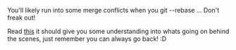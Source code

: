 You'll likely run into some merge conflicts when you git --rebase ... Don't freak out!


Read [this](https://www.git-tower.com/learn/git/ebook/en/command-line/advanced-topics/rebase#start) it should give you some understanding into whats going on behind the scenes, just remember you can always go back! :D